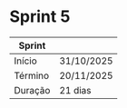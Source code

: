 # Sprint 5

| Sprint | |
|--------|----------------|
| Início | 31/10/2025 |
| Término | 20/11/2025 |
| Duração | 21 dias |
